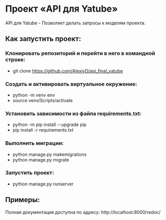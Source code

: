 # Проект «API для Yatube»
API для Yatube - Позволяет делать запросы к моделям проекта.

## Как запустить проект:

### Клонировать репозиторий и перейти в него в командной строке:
* git clone 
https://github.com/AlexiyD/api_final_yatube


### Cоздать и активировать виртуальное окружение:
* python -m venv env
* source venv/Scripts/activate

### Установить зависимости из файла requirements.txt:
* python -m pip install --upgrade pip
* pip install -r requirements.txt

### Выполнить миграции:
* python manage.py makemigrations
* python manage.py migrate

### Запустить проект:
* python manage.py runserver

## Примеры:

Полная документация доступна по адресу: http://localhost:8000/redoc/